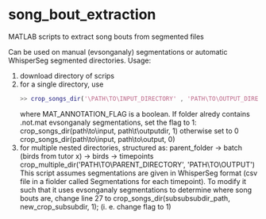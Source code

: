 # song_bout_extraction
MATLAB scripts to extract song bouts from segmented files 

Can be used on manual (evsonganaly) segmentations or automatic WhisperSeg segmented directories. 
Usage: 
1. download directory of scrips
2. for a single directory, use
   ```MATLAB
   >> crop_songs_dir('\PATH\TO\INPUT_DIRECTORY' , 'PATH\TO\OUTPUT_DIRECTORY', MAT_ANNOTATION_FLAG)
   ```
   where MAT_ANNOTATION_FLAG is a boolean. If folder alredy contains .not.mat evsonganaly segmentations, set the flag to 1:
    crop_songs_dir(path\to\input, path\t\outputdir, 1) 
otherwise set to 0
    crop_songs_dir(path\to\input, path\to\output, 0) 
4. for multiple nested directories, structured as: parent_folder -> batch (birds from tutor x) -> birds ->  timepoints
    crop_multiple_dir('PATH\TO\PARENT_DIRECTORY', 'PATH\TO\OUTPUT')  
This script assumes segmentations are given in WhisperSeg format (csv file in a fiolder called Segmentations for each timepoint).
To modify it such that it uses evsonganaly segmentations to determine where song bouts are, change line 27 to
    crop_songs_dir(subsubsubdir_path, new_crop_subsubdir, 1); (i. e. change flag to 1) 
 

